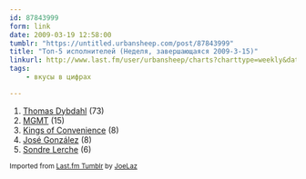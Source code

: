 ```yaml
---
id: 87843999
form: link
date: 2009-03-19 12:58:00
tumblr: "https://untitled.urbansheep.com/post/87843999"
title: "Топ-5 исполнителей (Неделя, завершающаяся 2009-3-15)"
linkurl: http://www.last.fm/user/urbansheep/charts?charttype=weekly&date_to=1237118400
tags:
    - вкусы в цифрах

---
```

<ol><li>
<a rel="nofollow" target="_blank" href="http://www.last.fm/music/Thomas+Dybdahl">Thomas Dybdahl</a>&nbsp;(73)</li>
<li>
<a rel="nofollow" target="_blank" href="http://www.last.fm/music/MGMT">MGMT</a>&nbsp;(15)</li>
<li>
<a rel="nofollow" target="_blank" href="http://www.last.fm/music/Kings+of+Convenience">Kings of Convenience</a>&nbsp;(8)</li>
<li>
<a rel="nofollow" target="_blank" href="http://www.last.fm/music/Jos%C3%A9+Gonz%C3%A1lez">José González</a>&nbsp;(8)</li>
<li>
<a rel="nofollow" target="_blank" href="http://www.last.fm/music/Sondre+Lerche">Sondre Lerche</a>&nbsp;(6)</li>
</ol><p><small>Imported from <a rel="nofollow" target="_blank" href="http://joelaz.com/post/23488847/last-fm-tumblr-weekly-top-artists">Last.fm Tumblr</a> by <a rel="nofollow" target="_blank" href="http://joelaz.com">JoeLaz</a></small></p>
